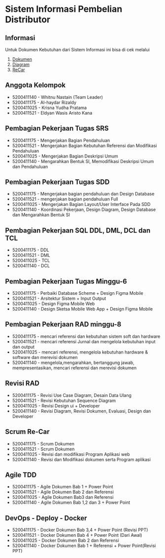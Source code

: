 Sistem Informasi Pembelian Distributor
==

Informasi
--

Untuk Dokumen Kebutuhan dari Sistem Informasi ini bisa di cek melalui 

1. [Dokumen](Docs/)
2. [Diagram](https://drive.google.com/drive/folders/1k-r20TER2mTzx6L6NC2sPeVq83KCNABf?usp=sharing)
3. [ReCar](https://github.com/sasa-coooo/K4_ReCar)


Anggota Kelompok 
--

- 5200411140 - Whitnu Nastain (Team Leader) 
- 5200411175 - Al-haydar Rizaldy
- 5200411025 - Krisna Yudha Pratama
- 5200411521 - Eldyan Wasis Aristo Kana

Pembagian Pekerjaan Tugas SRS 
--

- 5200411175 - Mengerjakan Bagian Pendahuluan
- 5200411521 - Mengerjakan Bagian Kebutuhan Referensi dan Modifikasi Pendahuluan
- 5200411025 - Mengerjakan Bagian Deskripsi Umum 
- 5200411140 - Mengarahkan Bentuk SI, Memodifikasi Deskripsi Umum dan Pendahuluan


Pembagian Pekerjaan Tugas SDD 
-- 

- 5200411175 - Mengerjakan bagian pendahuluan dan Design Database
- 5200411521 - mengerjakan bagian pendahuluan Full
- 5200411025 - Mengerjakan Bagian Layout/User Interface Pada SDD 
- 5200411140 - Koordinasi Pekerjaan, Design Diagram, Design Database dan Mengarahkan Bentuk SI 


Pembagian Pekerjaan SQL DDL, DML, DCL dan TCL
--

- 5200411175 - DDL 
- 5200411521 - DML 
- 5200411025 - TCL 
- 5200411140 - DCL 

Pembagian Pekerjaan Tugas Minggu-6 
-- 

- 5200411175 - Perbaiki Database Scheme + Design Figma Mobile 
- 5200411521 - Arsitektur Sistem + Input Output 
- 5200411025 - Design Figma Mobile Web 
- 5200411140 - Design Sketsa Mobile Web App + Design Figma Mobile


Pembagian Pekerjaan RAD minggu-8
--

- 5200411175 - mencari referensi dan kebutuhan sistem soft dan hardware
- 5200411521 - mencari referensi Jurnal dan mengelola kebutuhan input dan output 
- 5200411025 - mencari referensi, mengelola kebutuhan hardware & software dan merevisi dokumen
- 5200411140 - mengelola,mengarahkan, bertanggung jawab, mempresentasikan, mencari referensi dan merevisi dokumen

Revisi RAD
-- 

- 5200411175 - Revisi Use Case Diagram, Desain Data Ulang
- 5200411521 - Revisi Kebutuhan Sequence Diagram
- 5200411025 - Revisi Design ui + Developer 
- 5200411140 - Revisi Diagram, Revisi Dokumen, Evaluasi, Design dan Developer


Scrum Re-Car
-- 

- 5200411175 - Scrum Dokumen
- 5200411521 - Scrum Dokumen
- 5200411025 - Revisi dan modifikasi Program Aplikasi web
- 5200411140 - Revisi dan Modifikasi dokumen serta Program aplikasi


Agile TDD 
--

- 5200411175 - Agile Dokumen Bab 1 + Power Point
- 5200411521 - Agile Dokumen Bab 2 dan Referensi 
- 5200411025 - Agile Dokumen Bab3 dan Referensi
- 5200411140 - Agile Dokumen Bab 1,2 dan 3 + Power Point


DevOps - Deploy - Docker
--

- 5200411175 - Docker Dokumen Bab 3,4 + Power Point (Revisi PPT)
- 5200411521 - Docker Dokumen Bab 4 + Power Point (Dari Awal)
- 5200411025 - Docker Dokumen Bab 2 dan Referensi
- 5200411140 - Docker Dokumen Bab 1 + Referensi + Power Point(Revisi PPT) 
